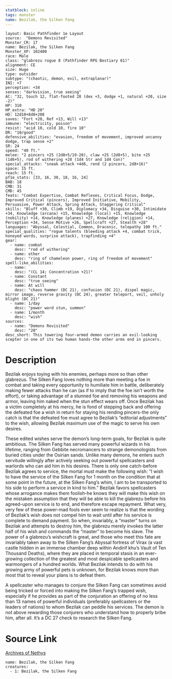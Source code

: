 ```yaml
---
statblock: inline
tags: monster
name: Bezilak, the Silken Fang
---
```

```statblock
layout: Basic Pathfinder 1e Layout
source:  "Demons Revisited"
Monster_CR: 17
name: Bezilak, the Silken Fang
Monster_XP: 102400
race: Male
class: "glabrezu rogue 8 (Pathfinder RPG Bestiary 61)"
alignment: CE
size: Huge
type: outsider
subtype: "(chaotic, demon, evil, extraplanar)"
INI: +7
perception: +34
senses: "darkvision, true seeing"
AC: "32, touch 12, flat-footed 28 (dex +3, dodge +1, natural +20, size -2)"
HP: 310
HP_extra: "HD 20"
HD: 12d10+8d8+208
saves: "Fort +20, Ref +13, Will +13"
immune: "electricity, poison"
resist: "acid 10, cold 10, fire 10"
DR: "10/good"
defensive_abilities: "evasion, freedom of movement, improved uncanny dodge, trap sense +2"
SR: 24
speed: "40 ft."
melee: "2 pincers +25 (2d8+5/19-20), claw +25 (2d8+5), bite +25 (1d6+5), rod of withering +28 (1d4 Str and 1d4 Con)"
special_attacks: "sneak attack +4d6, rend (2 pincers, 2d8+16)"
space: 15 ft.
reach: 15 ft.
pf1e_stats: [33, 16, 30, 18, 16, 24]
BAB: 18
CMB: 31
CMD: 45
feats: "Combat Expertise, Combat Reflexes, Critical Focus, Dodge, Improved Critical (pincers), Improved Initiative, Mobility, Persuasive, Power Attack, Spring Attack, Staggering Critical"
skills: "Bluff +30, Climb +19, Diplomacy +34, Disguise +30, Intimidate +34, Knowledge (arcana) +15, Knowledge (local) +15, Knowledge (nobility) +14, Knowledge (planes) +27, Knowledge (religion) +14, Perception +34, Sense Motive +26, Spellcraft +27, Stealth +28"
languages: "Abyssal, Celestial, Common, Draconic, telepathy 100 ft."
special_qualities: "rogue talents (bleeding attack +4, combat trick, honeyed words, surprise attack), trapfinding +4"
gear:
  - name: combat
    desc: "rod of withering"
  - name: other
    desc: "ring of chameleon power, ring of freedom of movement"
spell-like_abilities:
  - name:
    desc: "(CL 14; Concentration +21)"
  - name: Constant
    desc: "true seeing"
  - name: At will
    desc: "chaos hammer (DC 21), confusion (DC 21), dispel magic, mirror image, reverse gravity (DC 24), greater teleport, veil, unholy blight (DC 21)"
  - name: 1/day
    desc: "power word stun, summon"
  - name: 1/month
    desc: "wish"
sources:
  - name: "Demons Revisited"
    desc: "20"
desc_short: This towering four-armed demon carries an evil-looking scepter in one of its two human hands-the other arms end in pincers.
```
# Description
Bezilak enjoys toying with his enemies, perhaps more so than other glabrezus. The Silken Fang loves nothing more than meeting a foe in combat and taking every opportunity to humiliate him in battle, deliberately making fewer attacks than he can (as if to imply that the foe isn’t worth the effort), or taking advantage of a stunned foe and removing his weapons and armor, leaving him naked when the stun effect wears off. Once Bezilak has a victim completely at his mercy, he is fond of stepping back and offering the defeated foe a wish in return for staying his rending pincers-the only catch is that the defeated foe must agree to Bezilak’s “editorial adjustments” to the wish, allowing Bezilak maximum use of the magic to serve his own desires.

These edited wishes serve the demon’s long-term goals, for Bezilak is quite ambitious. The Silken Fang has served many powerful wizards in his lifetime, ranging from Gebbite necromancers to strange demonologists from buried cities under the Osirian sands. Unlike many demons, he enters such servitude willingly after actively seeking out powerful spellcasters and warlords who can aid him in his desires. There is only one catch-before Bezilak agrees to service, the mortal must make the following wish: “I wish to have the service of the Silken Fang for 1 month on the condition that at some point in the future, at the Silken Fang’s whim, I am to be transported to his side to perform a service in kind to him.” Bezilak favors spellcasters whose arrogance makes them foolish-he knows they will make this wish on the mistaken assumption that they will be able to kill the glabrezu before his agreed-upon service is to end, and therefore escape repayment. What very, very few of these power-mad fools ever seem to realize is that the wording of Bezilak’s wish does not compel him to wait until after his service is complete to demand payment. So when, invariably, a “master” turns on Bezilak and attempts to destroy him, the glabrezu merely invokes the latter half of his wish and commands the “master” to become his slave. The power of a glabrezu’s wishcraft is great, and those who meet this fate are invariably taken away to the Silken Fang’s Abyssal fortress of Virax (a vast castle hidden in an immense chamber deep within Andirif khu’s Vault of Ten Thousand Deaths), where they are placed in temporal stasis in an ever-growing collection of the greatest and most despicable spellcasters and warmongers of a hundred worlds. What Bezilak intends to do with his growing army of powerful pets is unknown, for Bezilak knows more than most that to reveal your plans is to defeat them.

A spellcaster who manages to conjure the Silken Fang can sometimes avoid being tricked or forced into making the Silken Fang’s trapped wish, especially if he provides as part of the conjuration an offering of no less than 13 names of powerful individuals (preferably spellcasters or the leaders of nations) to whom Bezilak can peddle his services. The demon is not above rewarding those conjurers who understand how to properly bribe him, after all. It’s a DC 27 check to research the Silken Fang.
# Source Link
[Archives of Nethys](https://aonprd.com/MonsterDisplay.aspx?ItemName=Bezilak%2C%20the%20Silken%20Fang)
```encounter-table
name: Bezilak, the Silken Fang
creatures:
  - 1: Bezilak, the Silken Fang
```
